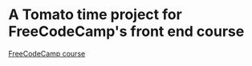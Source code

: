 # A Tomato time project for FreeCodeCamp's front end course 
[FreeCodeCamp course](https://www.freecodecamp.org/learn/front-end-development-libraries/front-end-development-libraries-projects/build-a-25--5-clock)